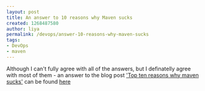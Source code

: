 ```yaml
---
layout: post
title: An answer to 10 reasons why Maven sucks
created: 1268487580
author: liya
permalink: /devops/answer-10-reasons-why-maven-sucks
tags:
- DevOps
- maven
---
```

<p>Although I can't fully agree with all of the answers, but I definatelly agree with most of them - an answer to the blog post <a href="http://betarelease.github.com/2009/06/01/top-ten-reasons-why-maven-sucks.html">'Top ten reasons why maven sucks'</a> can be found <a href="http://softwaremavens.blogspot.com/2010/01/top-10-reasons-why-maven-sucksnot.html">here</a></p>

